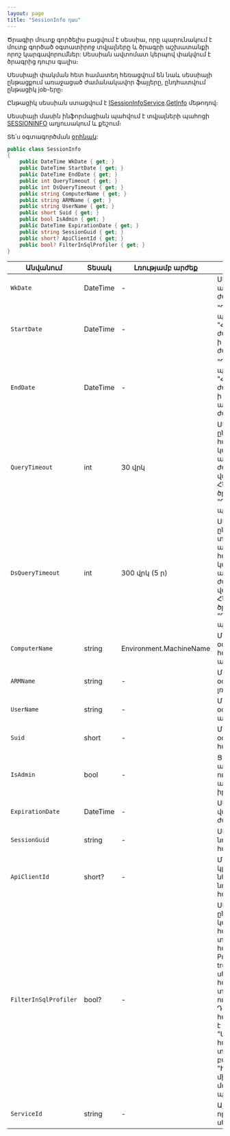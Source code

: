 ```yaml
---
layout: page
title: "SessionInfo դաս" 
---
```


Ծրագիր մուտք գործելիս բացվում է սեսսիա, որը պարունակում է մուտք գործած օգտատիրոջ տվյալները և ծրագրի աշխատանքի որոշ կարգավորումներ: 
Սեսսիան ավտոմատ կերպով փակվում է ծրագրից դուրս գալիս։

Սեսսիայի փակման հետ համատեղ հեռացվում են նաև սեսսիայի ընթացքում առաջացած ժամանակավոր ֆայլերը, ընդհատվում ընթացիկ job-երը։

Ընթացիկ սեսսիան ստացվում է [ISessionInfoService](../services/ISessionInfoService.md).[GetInfo](../services/ISessionInfoService/GetInfo.md) մեթոդով։

Սեսսիայի մասին ինֆորմացիան պահվում է տվյալների պահոցի [SESSIONINFO](https://asya-yesayan.github.io/as4x-docs/HTM/ProgrGuide/Database/SessionInfo.html) աղյուսակում և քեշում։

Տե՛ս օգտագործման [օրինակ](../examples/SessionInfo.md):

```c#
public class SessionInfo
{
    public DateTime WkDate { get; }
    public DateTime StartDate { get; }
    public DateTime EndDate { get; }
    public int QueryTimeout { get; }
    public int DsQueryTimeout { get; }
    public string ComputerName { get; }
    public string ARMName { get; }
    public string UserName { get; }
    public short Suid { get; }
    public bool IsAdmin { get; }
    public DateTime ExpirationDate { get; }
    public string SessionGuid { get; }
    public short? ApiClientId { get; }
    public bool? FilterInSqlProfiler { get; }
}
```

| Անվանում           | Տեսակ        | Լռությամբ արժեք | Նկարագրություն |
|--------------------|-------------|----------------|----------------|
| `WkDate`           | DateTime    | -              | Սեսսիայի բացման ամսաթիվը/ժամանակը։ |
| `StartDate`        | DateTime    | -              | "Դրույթներ" պատուհանի "Հաշվետու ժամանակաշրջան"-ի սկզբի ամսաթիվ/ժամանակը։ |
| `EndDate`          | DateTime    | -              | "Դրույթներ" պատուհանի "Հաշվետու ժամանակաշրջան"-ի ավարտի ամսաթիվ/ժամանակը։ |
| `QueryTimeout`     | int         | 30 վրկ         | Սեսսիայի ընթացքում հարցումների կատարման առավելագույն ժամանակը վայրկյաններով։ Հնարավոր է փոխել ծրագրի UI-ի "Դրույթներ" պատուհանում։ |
| `DsQueryTimeout`   | int         | 300 վրկ (5 ր) | Սեսսիայի ընթացքում տվյալների աղբյուրների հարցումների կատարման առավելագույն ժամանակը վայրկյաններով։ Հնարավոր է փոխել ծրագրի UI-ի "Դրույթներ" պատուհանում։ |
| `ComputerName`     | string      | Environment.MachineName | Մուտք գործած օգտատիրոջ համակարգչի անուն։ |
| `ARMName`          | string      | -              | Մուտք գործած օգտատիրոջ լռությամբ ԱՇՏ-ն։ |
| `UserName`         | string      | -              | Մուտք գործած օգտատիրոջ ներքին անուն։ |
| `Suid`             | short       | -              | Մուտք գործած օգտատիրոջ ներքին համար (կոդ)։ |
| `IsAdmin`          | bool        | -              | Ցույց է տալիս, արդյոք օգտատերը ունի ադմինիստրատորի իրավունքներ։ |
| `ExpirationDate`   | DateTime    | -              | Սեսսիայի վավերականության ժամկետը։ |
| `SessionGuid`      | string      | -              | Սեսսիայի ներքին նույնականացման համար (Guid)։ |
| `ApiClientId`      | short?      | -              | Մուտք գործած կլիենտ ծրագրի ներքին նույնականացման համար (id)։ |
| `FilterInSqlProfiler` | bool?    | -              | Սեսսիայի ընթացքում կատարված Sql հարցումների տարանջատման հայտանիշ Sql Profiler-ում։ Եթե true, ընթացիկ սեսսիայի հարցումները տարանջատվում են ուրիշ սեսսիաներից։ Դրանք դիտելու համար անհրաժեշտ է ստանալ "Սերվիսային հարցումների տարանջատման բանալի"-ն "Ինֆորմացիա միացումների մասին" պատուհանից։ |
| `ServiceId`        | string      | -              | Այն սերվիսի id-ն, որում բացվել է սեսսիան։ |

